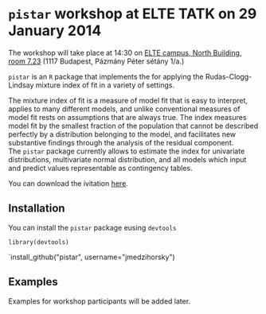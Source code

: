 # `pistar` workshop at ELTE TATK on 29 January 2014

The workshop will take place at 14:30 on
[ELTE campus, North Building, room 7.23](http://goo.gl/maps/5u2L8)
(1117 Budapest,	Pázmány Péter sétány 1/a.)

`pistar` is an `R` package that implements the for applying the
Rudas-Clogg-Lindsay mixture index of fit in a variety of settings.

The mixture index of fit is a measure of model fit that is easy to interpret,
applies to many different models, and unlike conventional measures of model
fit rests on assumptions that are always true.
The index measures model fit by the smallest fraction of the population that
cannot be described perfectly by a distribution belonging to the model, and
facilitates new substantive findings through the analysis of the residual
component.  
The `pistar` package currently allows to estimate the index for 
univariate distributions, multivariate normal distribution, and all models
which input and predict values representable as contingency tables. 


You can download the ivitation [here](pistar_invitation.pdf).	


## Installation

You can install the `pistar` package eusing `devtools` 

`library(devtools)`

`install_github("pistar", username="jmedzihorsky")


## Examples

Examples for workshop participants will be added later.
